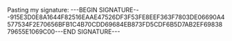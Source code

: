 Pasting my signature:
---BEGIN SIGNATURE---915E3D0E8A1644F82516EAAE47526DF3F53FE8EEF363F7803DE06690A4577534F2E70656BFB1C4B70CDD69684EB873FD5CDF6B5D7AB2EF6983879655E1069C00---END SIGNATURE---
